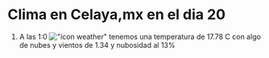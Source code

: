 # Clima en Celaya,mx en el dia 20

1. A las 1:0 !["icon weather"](http://openweathermap.org/img/w/02n.png) tenemos una temperatura de 17.78 C con algo de nubes y  vientos de 1.34 y nubosidad al 13%
